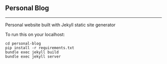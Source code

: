 ## Personal Blog

---

Personal website built with Jekyll static site generator

To run this on your localhost: 

```git clone https://github.com/Victornguli/personal-blog.git personal-blog
cd personal-blog
pip install -r requirements.txt
bundle exec jekyll build
bundle exec jekyll server
```
